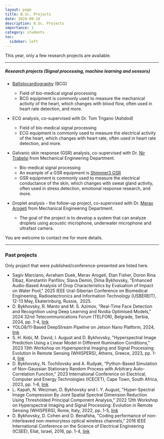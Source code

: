```yaml
---
layout: page
title: B.Sc. Projects
date: 2024-09-16
description: B.Sc. Projects
importance: 1
category: students
toc:
  sidebar: left
---
```


This year, only a few research projects are available. 

---

##### Research projects (Signal processing, machine learning and sensors)

* [Ballistocardiography](https://en.wikipedia.org/wiki/Ballistocardiography) (BCG) 
  * Field of bio-medical signal processing
  * BCG equipment is commonly used to measure the mechanical activity of the heart, which changes with blood flow, often used in heart rate detection, and more.

* ECG analysis, co-supervised with Dr. Tom Trigano (Ashdod)
  * Field of bio-medical signal processing
  * ECG equipment is commonly used to measure the electrical activity of the heart, which changes with heart rate, often used in heart rate detection, and more.

* Galvanic skin response (GSR) analysis, co-supervised with Dr. [Nir Trabelsi](https://www.facebook.com/photo.php?fbid=2807768889257381&id=145856082115355&set=a.145856878781942) from Mechanical Engineering Department.
  * Bio-medical signal processing
  * An example of a GSR equipment is [Shimmer3 GSR](https://shimmersensing.com/product/shimmer3-gsr-unit/)
  * GSR equipment is commonly used to measure the electrical conductance of the skin, which changes with sweat gland activity, often used in stress detection, emotional response research, and more.

* Droplet analysis - the follow-up project,  co-supervised with Dr. [Merav Arogeti](https://en.sce.ac.il/faculty/merav_arogeti) from Mechanical Engineering Department.
  * The goal of the project is to develop a system that can analyze droplets using acoustic microphone, underwater microphone and ultrafast camera.


You are welcome to contact me for more details.

---

### Past projects
Only project that were published/conference-presented are listed here.
* Sagiv Marciano, Avraham Duek, Merav Arogeti, Etan Fisher,
Doron Rina Elbaz, Konstantin Panfilov, Slava Demin, Dima Bykhovsky, "Enhanced Audio-Based Analysis of Drop Characteristics by Evaluation of Impact on Water Pool," 2025 IEEE Ural-Siberian Conference on Biomedical Engineering, 
Radioelectronics and Information Technology (USBEREIT), 12-13 May, Ekaterinburg, Russia,  2025.
* D. Bykhovsky, R. Manto and M. S. Azimov, "Real-Time Face Detection and Recognition using Deep Learning and Nvidia Optimised Models," 2024 32nd Telecommunications Forum (TELFOR), Belgrade, Serbia, 2024, pp. 1-4, [link](https://doi.org/10.1109/TELFOR63250.2024.10819161)
* YOLO8/11-Based DeepStream Pipeline on Jetson Nano Platform, 2024, [link](https://github.com/alexander11012/ds_rtsp) 
* S. H. Kobi, M. David, I. August and D. Bykhovsky, "Hyperspectral Image Prediction Using a Linear Model in Different Illumination Conditions," 2023 13th Workshop on Hyperspectral Imaging and Signal Processing: Evolution in Remote Sensing (WHISPERS), Athens, Greece, 2023, pp. 1-4, [link](https://doi.org/10.1109/WHISPERS61460.2023.10430661)
* D. Bykhovsky, N. Tochilovsky and A. Rudyak, "Python-Based Simulation of Non-Gaussian Stationary Random Process with Arbitrary Auto-Correlation Function," 2023 International Conference on Electrical, Computer and Energy Technologies (ICECET), Cape Town, South Africa, 2023, pp. 1-6, [link](https://doi.org/10.1109/ICECET58911.2023.10389427) 
* L. Kapah, N. Weizman, D. Bykhovsky and I. Y. August, "Hyper-Spectral Image Compression By Joint Spatial Spectral Dimension Reduction Using Thresholded Principal Component Analysis," 2022 12th Workshop on Hyperspectral Imaging and Signal Processing: Evolution in Remote Sensing (WHISPERS), Rome, Italy, 2022, pp. 1-5, [link](https://doi.org/10.1109/WHISPERS56178.2022.9955095) 
* D. Bykhovsky, D. Cohen and D. Benafsha, "Coding performance of non-interleaved non-memoryless optical wireless channels," 2016 IEEE International Conference on the Science of Electrical Engineering (ICSEE), Eilat, Israel, 2016, pp. 1-4, [link](https://doi.org/10.1109/ICSEE.2016.7806170) 